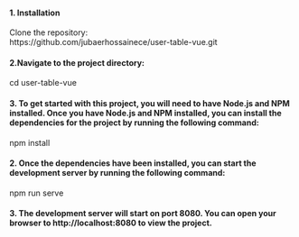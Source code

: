 <h4>1. Installation</h4>
Clone the repository:</br>
https://github.com/jubaerhossainece/user-table-vue.git

<h4>2.Navigate to the project directory:</h4>
cd user-table-vue

<h4>3. To get started with this project, you will need to have Node.js and NPM installed. 
Once you have Node.js and NPM installed, you can install the dependencies for the project by running the following command:</h4>
npm install

<h4>2. Once the dependencies have been installed, you can start the development server by running the following command:</h4>
npm run serve

<h4>3. The development server will start on port 8080. You can open your browser to http://localhost:8080 to view the project.</h4>
